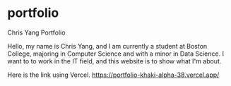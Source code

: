 # portfolio
Chris Yang Portfolio

Hello, my name is Chris Yang, and I am currently a student at Boston College, majoring in Computer Science and with a minor in Data Science. I want to to work in the IT field, and this website is to show what I'm about.

Here is the link using Vercel.
https://portfolio-khaki-alpha-38.vercel.app/
